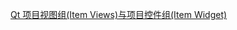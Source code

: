 <a href="https://blog.csdn.net/weixin_42753827/article/details/121246705">Qt 项目视图组(Item Views)与项目控件组(Item Widget)</a>

